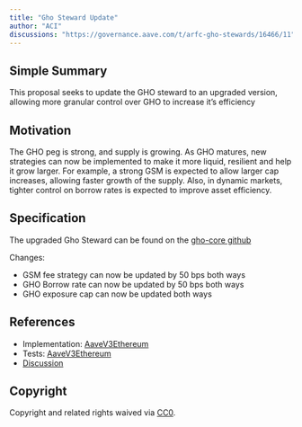 ```yaml
---
title: "Gho Steward Update"
author: "ACI"
discussions: "https://governance.aave.com/t/arfc-gho-stewards/16466/11"
---
```


## Simple Summary

This proposal seeks to update the GHO steward to an upgraded version, allowing more granular control over GHO to increase it’s efficiency

## Motivation

The GHO peg is strong, and supply is growing. As GHO matures, new strategies can now be implemented to make it more liquid, resilient and help it grow larger. For example, a strong GSM is expected to allow larger cap increases, allowing faster growth of the supply. Also, in dynamic markets, tighter control on borrow rates is expected to improve asset efficiency.

## Specification

The upgraded Gho Steward can be found on the [gho-core github](https://github.com/aave/gho-core/blob/main/src/contracts/misc/GhoStewardV2.sol)

Changes:

- GSM fee strategy can now be updated by 50 bps both ways
- GHO Borrow rate can now be updated by 50 bps both ways
- GHO exposure cap can now be updated both ways

## References

- Implementation: [AaveV3Ethereum](https://github.com/bgd-labs/aave-proposals-v3/blob/main/src/20240602_AaveV3Ethereum_GhoStewardUpdate/AaveV3Ethereum_GhoStewardUpdate_20240602.sol)
- Tests: [AaveV3Ethereum](https://github.com/bgd-labs/aave-proposals-v3/blob/main/src/20240602_AaveV3Ethereum_GhoStewardUpdate/AaveV3Ethereum_GhoStewardUpdate_20240602.t.sol)
- [Discussion](https://governance.aave.com/t/arfc-gho-stewards/16466/11)

## Copyright

Copyright and related rights waived via [CC0](https://creativecommons.org/publicdomain/zero/1.0/).
